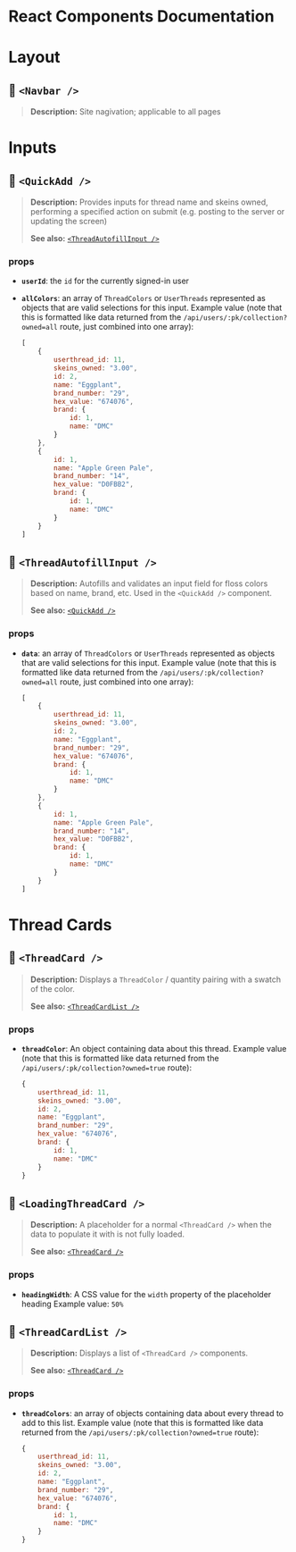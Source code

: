 # React Components Documentation

# Layout

## :pushpin: `<Navbar />`

> **Description:** Site nagivation; applicable to all pages

# Inputs

## :pushpin: `<QuickAdd />`

> **Description:** Provides inputs for thread name and skeins owned, performing a specified action on submit (e.g. posting to the server or updating the screen)
>
> **See also:** [`<ThreadAutofillInput />`](#pushpin-threadautofillinput)

### props

- **`userId`**: the `id` for the currently signed-in user
- **`allColors`**: an array of `ThreadColors` or `UserThreads` represented as objects that are valid selections for this input.
Example value (note that this is formatted like data returned from the `/api/users/:pk/collection?owned=all` route, just combined into one array):

    ```js
    [
        {
            userthread_id: 11,
            skeins_owned: "3.00",
            id: 2,
            name: "Eggplant",
            brand_number: "29",
            hex_value: "674076",
            brand: {
                id: 1,
                name: "DMC"
            }
        },
        {
            id: 1,
            name: "Apple Green Pale",
            brand_number: "14",
            hex_value: "D0FBB2",
            brand: {
                id: 1,
                name: "DMC"
            }
        }
    ]
    ```

## :pushpin: `<ThreadAutofillInput />`

> **Description:** Autofills and validates an input field for floss colors based on name, brand, etc. Used in the `<QuickAdd />` component.
>
> **See also:** [`<QuickAdd />`](#pushpin-quickadd)

### props

- **`data`**: an array of `ThreadColors` or `UserThreads` represented as objects that are valid selections for this input.
Example value (note that this is formatted like data returned from the `/api/users/:pk/collection?owned=all` route, just combined into one array): 

    ```js
    [
        {
            userthread_id: 11,
            skeins_owned: "3.00",
            id: 2,
            name: "Eggplant",
            brand_number: "29",
            hex_value: "674076",
            brand: {
                id: 1,
                name: "DMC"
            }
        },
        {
            id: 1,
            name: "Apple Green Pale",
            brand_number: "14",
            hex_value: "D0FBB2",
            brand: {
                id: 1,
                name: "DMC"
            }
        }
    ]
    ```

# Thread Cards

## :pushpin: `<ThreadCard />`

> **Description:** Displays a `ThreadColor` / quantity pairing with a swatch of the color.
>
> **See also:** [`<ThreadCardList />`](#pushpin-threadcardlist)

### props

- **`threadColor`**: An object containing data about this thread. 
Example value (note that this is formatted like data returned from the `/api/users/:pk/collection?owned=true` route):

    ```js
    {
        userthread_id: 11,
        skeins_owned: "3.00",
        id: 2,
        name: "Eggplant",
        brand_number: "29",
        hex_value: "674076",
        brand: {
            id: 1,
            name: "DMC"
        }
    }
    ```

## :pushpin: `<LoadingThreadCard />`

> **Description:** A placeholder for a normal `<ThreadCard />` when the data to populate it with is not fully loaded.
>
> **See also:** [`<ThreadCard />`](#pushpin-threadcard)

### props

- **`headingWidth`**: A CSS value for the `width` property of the placeholder heading
Example value: `50%`

## :pushpin: `<ThreadCardList />`

> **Description:** Displays a list of `<ThreadCard />` components.
>
> **See also:** [`<ThreadCard />`](#pushpin-threadcard)

### props

- **`threadColors`**: an array of objects containing data about every thread to add to this list. 
Example value (note that this is formatted like data returned from the `/api/users/:pk/collection?owned=true` route):

    ```js
    {
        userthread_id: 11,
        skeins_owned: "3.00",
        id: 2,
        name: "Eggplant",
        brand_number: "29",
        hex_value: "674076",
        brand: {
            id: 1,
            name: "DMC"
        }
    }
    ```
